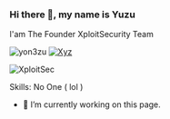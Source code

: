 ### Hi there 👋, my name is Yuzu
I'am The Founder XploitSecurity Team

![yon3zu](https://github-readme-stats.vercel.app/api?username=yon3zu&show_icons=true&theme=radical)
[![Xyz](https://github-readme-stats.vercel.app/api/top-langs/?username=yon3zu&layout=compact&theme=radical)](https://github.com/yon3zu/github-readme-stats)

![XploitSec](https://thumbs.gfycat.com/WaryQuickHomalocephale-size_restricted.gif)

Skills: No One ( lol )

- 🔭 I’m currently working on this page. 
